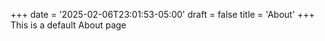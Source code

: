 +++
date = '2025-02-06T23:01:53-05:00'
draft = false
title = 'About'
+++
This is a default About page
